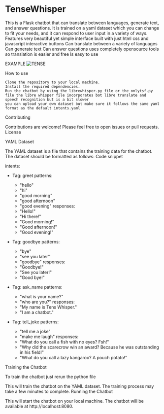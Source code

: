 # TenseWhisper
 This is a Flask chatbot that can translate between languages, generate text, and answer questions. It is trained on a yaml dataset which you can change to fit your needs, and it can respond to user input in a variety of ways.
Features
    very beautiful yet simple interface built with just html css and javascript
    interactive buttons
    Can translate between a variety of languages
    Can generate text
    Can answer questions
    uses completely opensource tools so translation is easier and free
    Is easy to use



EXAMPLE
![TENSE](https://github.com/danpizzy/tensewhisper/assets/53155066/cf93f41f-c90e-41da-bcbb-cb50cd20648f)



How to use

    Clone the repository to your local machine.
    Install the required dependencies.
    Run the chatbot by using the librewhisper.py file or the onlytsf.py file the libre whisper file incorporates bot libre translate and speech recognition but is a bit slower  
    you can upload your own dataset but make sure it follows the same yaml format as the default intents.yaml

Contributing

Contributions are welcome! Please feel free to open issues or pull requests.
License

YAML Dataset

The YAML dataset is a file that contains the training data for the chatbot. The dataset should be formatted as follows:
Code snippet

intents:
  - Tag: greet
    patterns:
      - "hello"
      - "hi"
      - "good morning"
      - "good afternoon"
      - "good evening"
    responses:
      - "Hello!"
      - "Hi there!"
      - "Good morning!"
      - "Good afternoon!"
      - "Good evening!"

  - Tag: goodbye
    patterns:
      - "bye"
      - "see you later"
      - "goodbye"
    responses:
      - "Goodbye!"
      - "See you later!"
      - "Good bye!"

  - Tag: ask_name
    patterns:
      - "what is your name?"
      - "who are you?"
    responses:
      - "My name is Tens Whisper."
      - "I am a chatbot."

  - Tag: tell_joke
    patterns:
      - "tell me a joke"
      - "make me laugh"
    responses:
      - "What do you call a fish with no eyes? Fsh!"
      - "Why did the scarecrow win an award? Because he was outstanding in his field!"
      - "What do you call a lazy kangaroo? A pouch potato!"

Training the Chatbot

To train the chatbot just rerun the python file

This  will train the chatbot on the YAML dataset. The training process may take a few minutes to complete.
Running the Chatbot


This will start the chatbot on your local machine. The chatbot will be available at http://localhost:8080.

